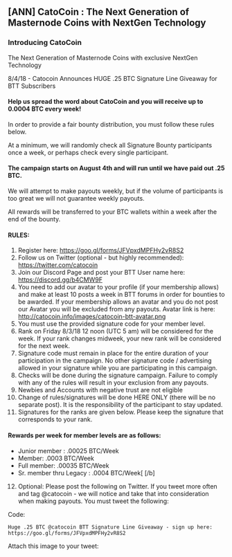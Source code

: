 ## [ANN] CatoCoin : The Next Generation of Masternode Coins with NextGen Technology 

### Introducing CatoCoin  

The Next Generation of Masternode Coins 
with exclusive NextGen Technology

8/4/18 - Catocoin Announces HUGE 
.25 BTC Signature Line Giveaway
for BTT Subscribers 


#### Help us spread the word about CatoCoin and you will receive up to 0.0004 BTC every week! 

In order to provide a fair bounty distribution, you must follow these rules below.

At a minimum, we will randomly check all Signature Bounty participants once a week, or perhaps check every single participant.

#### The campaign starts on August 4th and will run until we have paid out .25 BTC.
 
We will attempt to make payouts weekly, but if the volume of participants is too great we will not guarantee weekly payouts. 

All rewards will be transferred to your BTC wallets within a week after the end of the bounty.



#### RULES:

1. Register here:  https://goo.gl/forms/JFVpxdMPFHy2vR8S2 
2. Follow us on Twitter (optional - but highly recommended): https://twitter.com/catocoin
3. Join our Discord Page and post your BTT User name here: https://discord.gg/b4CMW9F
4. You need to add our avatar to your profile (if your membership allows) and make at least 10 posts a week in BTT forums in order 
    for bounties to be awarded. If your membership allows an avatar and you do not post our Avatar you will be excluded from any payouts. 
    Avatar link is here: http://catocoin.info/images/catocoin-btt-avatar.png
5. You must use the provided signature code for your member level.
6. Rank on Friday 8/3/18 12 noon (UTC 5 am) will be considered for the week. If your rank changes midweek, your new rank will  be considered for the next week.
7. Signature code must remain in place for the entire duration of your participation in the campaign. No other signature code / advertising allowed in 
your signature while you are participating in this campaign. 
8. Checks will be done during the signature campaign. Failure to comply with any of the rules will result in your exclusion from any payouts.
9. Newbies and Accounts with negative trust are not eligible
10. Change of rules/signatures will be done HERE ONLY (there will be no separate post). It is the responsibility of the participant to stay updated.
11. Signatures for the ranks are given below. Please keep the signature that corresponds to your rank. 


#### Rewards per week for member levels are as follows:
* Junior member : .00025 BTC/Week
* Member: .0003 BTC/Week
* Full member: .00035 BTC/Week
* Sr. member thru Legacy : .0004 BTC/Week[
[/b]
12. Optional: Please post the following on Twitter. If you tweet more often and tag @catocoin - we will notice and take that into consideration 
when making payouts.  You must tweet the following:

Code:

    Huge .25 BTC @catocoin BTT Signature Line Giveaway - sign up here: https://goo.gl/forms/JFVpxdMPFHy2vR8S2 



Attach this image to your tweet: 


